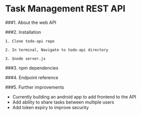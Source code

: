 # Task Management REST API

###1. About the web API


###2. Installation

  ``1. Clone todo-api repo``

  ``2. In terminal, Navigate to todo-api directory``

  ``3. $node server.js``

###3. npm dependencies

###4. Endpoint reference
  

###5. Further improvements
  * Currently building an android app to add frontend to the API
  * Add ability to share tasks between multiple users
  * Add token expiry to improve security


